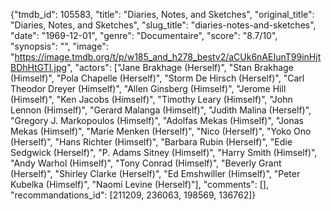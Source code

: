 {"tmdb_id": 105583, "title": "Diaries, Notes, and Sketches", "original_title": "Diaries, Notes, and Sketches", "slug_title": "diaries-notes-and-sketches", "date": "1969-12-01", "genre": "Documentaire", "score": "8.7/10", "synopsis": "", "image": "https://image.tmdb.org/t/p/w185_and_h278_bestv2/aCUk6nAEIunT99inHjtBDhHtGTI.jpg", "actors": ["Jane Brakhage (Herself)", "Stan Brakhage (Himself)", "Pola Chapelle (Herself)", "Storm De Hirsch (Herself)", "Carl Theodor Dreyer (Himself)", "Allen Ginsberg (Himself)", "Jerome Hill (Himself)", "Ken Jacobs (Himself)", "Timothy Leary (Himself)", "John Lennon (Himself)", "Gerard Malanga (Himself)", "Judith Malina (Herself)", "Gregory J. Markopoulos (Himself)", "Adolfas Mekas (Himself)", "Jonas Mekas (Himself)", "Marie Menken (Herself)", "Nico (Herself)", "Yoko Ono (Herself)", "Hans Richter (Himself)", "Barbara Rubin (Herself)", "Edie Sedgwick (Herself)", "P. Adams Sitney (Himself)", "Harry Smith (Himself)", "Andy Warhol (Himself)", "Tony Conrad (Himself)", "Beverly Grant (Herself)", "Shirley Clarke (Herself)", "Ed Emshwiller (Himself)", "Peter Kubelka (Himself)", "Naomi Levine (Herself)"], "comments": [], "recommandations_id": [211209, 236063, 198569, 136762]}